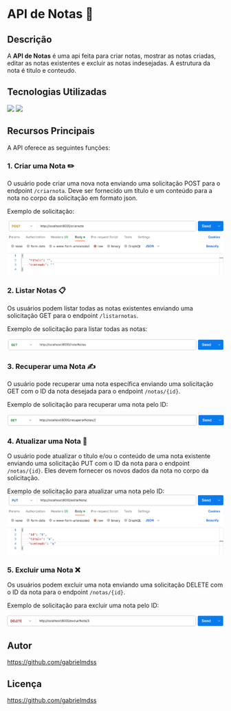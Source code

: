 # API de Notas 📝

## Descrição

A **API de Notas** é uma api feita para criar notas, mostrar as notas criadas, editar as notas existentes e excluir as notas indesejadas. A estrutura da nota é titulo e conteudo.

## Tecnologias Utilizadas

<img src="https://img.shields.io/badge/Node%20js-339933?style=for-the-badge&logo=nodedotjs&logoColor=white" />
<img src="https://img.shields.io/badge/JavaScript-323330?style=for-the-badge&logo=javascript&logoColor=F7DF1E" />


## Recursos Principais

A API oferece as seguintes funções:

### 1. Criar uma Nota ✏️

O usuário pode criar uma nova nota enviando uma solicitação POST para o endpoint `/criarnota`. Deve ser fornecido um título e um conteúdo para a nota no corpo da solicitação em formato json.



Exemplo de solicitação:

![Alt text](image-1.png)

### 2. Listar Notas 📋

Os usuários podem listar todas as notas existentes enviando uma solicitação GET para o endpoint `/listarnotas`.

Exemplo de solicitação para listar todas as notas:

![Alt text](image-2.png)


### 3. Recuperar uma Nota ✍️

O usuário pode recuperar uma nota específica enviando uma solicitação GET com o ID da nota desejada para o endpoint `/notas/{id}`.

Exemplo de solicitação para recuperar uma nota pelo ID:

![Alt text](image-3.png)

### 4. Atualizar uma Nota 🔄

O usuário pode atualizar o título e/ou o conteúdo de uma nota existente enviando uma solicitação PUT com o ID da nota para o endpoint `/notas/{id}`. Eles devem fornecer os novos dados da nota no corpo da solicitação.

Exemplo de solicitação para atualizar uma nota pelo ID:
![Alt text](image-4.png)

### 5. Excluir uma Nota ❌

Os usuários podem excluir uma nota enviando uma solicitação DELETE com o ID da nota para o endpoint `/notas/{id}`.

Exemplo de solicitação para excluir uma nota pelo ID:

![Alt text](image-5.png)


## Autor

https://github.com/gabrielmdss

## Licença

https://github.com/gabrielmdss
